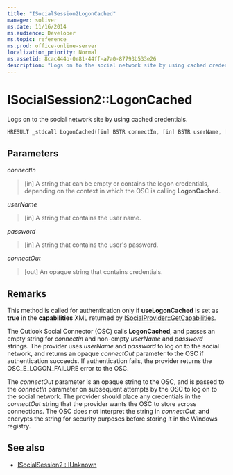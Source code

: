```yaml
---
title: "ISocialSession2LogonCached"
manager: soliver
ms.date: 11/16/2014
ms.audience: Developer
ms.topic: reference
ms.prod: office-online-server
localization_priority: Normal
ms.assetid: 8cac444b-0e81-44ff-a7a0-87793b533e26
description: "Logs on to the social network site by using cached credentials."
---
```


# ISocialSession2::LogonCached

Logs on to the social network site by using cached credentials.
  
```cpp
HRESULT _stdcall LogonCached([in] BSTR connectIn, [in] BSTR userName, [in] BSTR password,  [out] BSTR connectOut);
```

## Parameters

_connectIn_
  
> [in] A string that can be empty or contains the logon credentials, depending on the context in which the OSC is calling **LogonCached**.
    
_userName_
  
> [in] A string that contains the user name.
    
_password_
  
> [in] A string that contains the user's password.
    
_connectOut_
  
> [out] An opaque string that contains credentials.
    
## Remarks

This method is called for authentication only if **useLogonCached** is set as **true** in the **capabilities** XML returned by [ISocialProvider::GetCapabilities](isocialprovider-getcapabilities.md).
  
The Outlook Social Connector (OSC) calls **LogonCached**, and passes an empty string for  _connectIn_ and non-empty  _userName_ and  _password_ strings. The provider uses  _userName_ and  _password_ to log on to the social network, and returns an opaque  _connectOut_ parameter to the OSC if authentication succeeds. If authentication fails, the provider returns the OSC_E_LOGON_FAILURE error to the OSC. 
  
The  _connectOut_ parameter is an opaque string to the OSC, and is passed to the  _connectIn_ parameter on subsequent attempts by the OSC to log on to the social network. The provider should place any credentials in the  _connectOut_ string that the provider wants the OSC to store across connections. The OSC does not interpret the string in  _connectOut_, and encrypts the string for security purposes before storing it in the Windows registry.
  
## See also

- [ISocialSession2 : IUnknown](isocialsession2iunknown.md)

